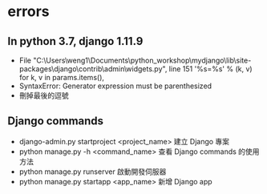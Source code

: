 # errors
## In python 3.7, django 1.11.9
-   File "C:\Users\weng1\Documents\python_workshop\mydjango\lib\site-packages\django\contrib\admin\widgets.py", line 151
    '%s=%s' % (k, v) for k, v in params.items(),
- SyntaxError: Generator expression must be parenthesized
- 刪掉最後的逗號

## Django commands
- django-admin.py startproject <project_name>	建立 Django 專案
- python manage.py -h <command_name>	查看 Django commands 的使用方法
- python manage.py runserver	啟動開發伺服器
- python manage.py startapp <app_name>	新增 Django app
